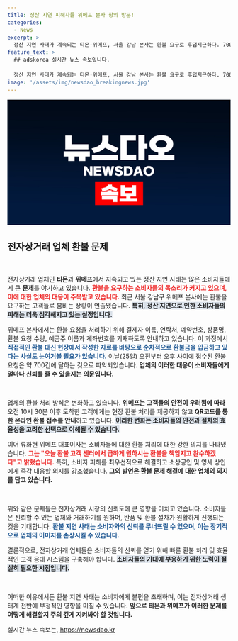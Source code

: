 ```yaml
---
title: 정산 지연 피해자들 위메프 본사 항의 방문!
categories:
  - News
excerpt: >
  정산 지연 사태가 계속되는 티몬·위메프, 서울 강남 본사는 환불 요구로 후덥지근하다. 700건의 환불 요청이 처리되며 고객 안전을 위해 온라인 접수를 안내 중. 소비자 피해 해결에 총력전!
feature_text: >
  ## adskorea 실시간 뉴스 속보입니다.

  정산 지연 사태가 계속되는 티몬·위메프, 서울 강남 본사는 환불 요구로 후덥지근하다. 700건의 환불 요청이 처리되며 고객 안전을 위해 온라인 접수를 안내 중. 소비자 피해 해결에 총력전!
image: '/assets/img/newsdao_breakingnews.jpg'
---
```


<p><img src="/assets/img/newsdao_breakingnews.jpg" alt="adskorea 속보" /></p>

<h2 data-ke-size="size26">전자상거래 업체 환불 문제</h2>

<p data-ke-size="size16">&nbsp;</p>

<p>전자상거래 업체인 <b>티몬</b>과 <b>위메프</b>에서 지속되고 있는 정산 지연 사태는 많은 소비자들에게 큰 <b>문제</b>를 야기하고 있습니다. <b><span style="color: #ee2323;">환불을 요구하는 소비자들의 목소리가 커지고 있으며, 이에 대한 업체의 대응이 주목받고 있습니다.</span></b> 최근 서울 강남구 위메프 본사에는 환불을 요구하는 고객들로 붐비는 상황이 연출됐습니다. <b><span style="background-color: #21538527;">특히, 정산 지연으로 인한 소비자들의 피해는 더욱 심각해지고 있는 실정입니다.</span></b> </p>

<p>위메프 본사에서는 환불 요청을 처리하기 위해 결제자 이름, 연락처, 예약번호, 상품명, 환불 요청 수량, 예금주 이름과 계좌번호를 기재하도록 안내하고 있습니다. 이 과정에서 <b><span style="color: #1a5490;">직접적인 환불 대신 현장에서 작성한 자료를 바탕으로 순차적으로 환불금을 입금하고 있다는 사실도 눈여겨볼 필요가 있습니다.</span></b> 이날(25일) 오전부터 오후 사이에 접수된 환불 요청은 약 700건에 달하는 것으로 파악되었습니다. <b>업체의 이러한 대응이 소비자들에게 얼마나 신뢰를 줄 수 있을지는 의문입니다.</b></p>

<p data-ke-size="size16">&nbsp;</p>

<p>업체의 환불 처리 방식은 변화하고 있습니다. <b>위메프는 고객들의 안전이 우려됨에 따라</b> 오전 10시 30분 이후 도착한 고객에게는 현장 환불 처리를 제공하지 않고 <b>QR코드를 통한 온라인 환불 접수를 안내</b>하고 있습니다. <b><span style="background-color: #21538527;">이러한 변화는 소비자들의 안전과 절차의 효율성을 고려한 선택으로 이해될 수 있습니다.</span></b> </p>

<p>이어 류화현 위메프 대표이사는 소비자들에 대한 환불 처리에 대한 강한 의지를 나타냈습니다. <b><span style="color: #ee2323;">그는 "오늘 환불 고객 센터에서 급하게 원하시는 환불을 책임지고 완수하겠다"고 밝혔습니다.</span></b> 특히, 소비자 피해를 최우선적으로 해결하고 소상공인 및 영세 상인에게 즉각 대응할 의지를 강조했습니다. <b>그의 발언은 환불 문제 해결에 대한 업체의 의지를 담고 있습니다.</b></p>

<p data-ke-size="size16">&nbsp;</p>

<p>위와 같은 문제들은 전자상거래 시장의 신뢰도에 큰 영향을 미치고 있습니다. 소비자들은 신뢰할 수 있는 업체와 거래하기를 원하며, 반품 및 환불 절차가 원활하게 진행되는 것을 기대합니다. <b><span style="color: #1a5490;">환불 지연 사태는 소비자와의 신뢰를 무너뜨릴 수 있으며, 이는 장기적으로 업체의 이미지를 손상시킬 수 있습니다.</span></b></p>

<p>결론적으로, 전자상거래 업체들은 소비자들의 신뢰를 얻기 위해 빠른 환불 처리 및 효율적인 고객 응대 시스템을 구축해야 합니다. <b><span style="background-color: #21538527;">소비자들의 기대에 부응하기 위한 노력이 절실히 필요한 시점입니다.</span></b> </p>

<p data-ke-size="size16">&nbsp;</p>

<p>어떠한 이유에서든 환불 지연 사태는 소비자에게 불편을 초래하며, 이는 전자상거래 생태계 전반에 부정적인 영향을 미칠 수 있습니다. <b>앞으로 티몬과 위메프가 이러한 문제를 어떻게 해결할지 주의 깊게 지켜봐야 할 것입니다.</b></p>
실시간 뉴스 속보는, <a href="https://newsdao.kr" rel="dofollow">https://newsdao.kr</a>


